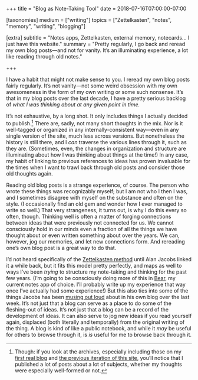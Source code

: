 +++
title = "Blog as Note-Taking Tool"
date = 2018-07-16T07:00:00-07:00

[taxonomies]
medium = ["writing"]
topics = ["Zettelkasten", "notes", "memory", "writing", "blogging"]

[extra]
subtitle = "Notes apps, Zettelkasten, external memory, notecards… I just have this website."
summary = "Pretty regularly, I go back and reread my own blog posts—and not for vanity. It’s an illuminating experience, a lot like reading through old notes."

+++

I have a habit that might not make sense to you. I reread my own blog posts fairly regularly. It’s not vanity—not some weird obsession with my own awesomeness in the form of my own writing or some such nonsense. It’s that in my blog posts over the last decade, I have a pretty serious backlog of *what I was thinking about at any given point in time.*

It’s not exhaustive, by a long shot. It only includes things I actually decided to publish.[^1] There are, sadly, not many short thoughts in the mix. Nor is it well-tagged or organized in any internally-consistent way—even in any single version of the site, much less across versions. But nonetheless the history is still there, and I *can* traverse the various lines through it, such as they are. (Sometimes, even, the changes in organization and structure are illuminating about how I was thinking about things at the time!) In any case, my habit of linking to previous references to ideas has proven invaluable for the times when I want to trawl back through old posts and consider those old thoughts again.

Reading old blog posts is a strange experience, of course. The person who wrote these things was recognizably myself; but I am not who I then I was, and I sometimes disagree with myself on the substance and often on the style. (I occasionally find an old gem and wonder how I ever managed to write so well.) That very strangeness, it turns out, is why I do this every so often, though. Thinking well is often a matter of forging connections between ideas that were previously not connected for us. We cannot consciously hold in our minds even a fraction of all the things we have thought about or even written something about over the years. We can, however, jog our memories, and let new connections form. And rereading one’s own blog post is a great way to do that.

I’d not heard specifically of the [Zettelkasten method](https://zettelkasten.de) until Alan Jacobs linked it a while back, but it fits this model pretty perfectly, and maps as well to ways I’ve been *trying* to structure my note-taking and thinking for the past few years. (I’m going to be consciously doing more of this in [Bear](http://www.bear-writer.com), my current notes app of choice. I’ll probably write up my experience that way once I’ve actually had some experience!) But this also ties into some of the things Jacobs has been [musing out loud](https://blog.ayjay.org/the-blog-garden/ "The Blog Garden") about in his own blog over the last week. It’s not just that a blog can serve as a place to do some of the fleshing-out of ideas. It’s not just that a blog can be a record of the development of ideas. It can also serve to jog new ideas if you read yourself again, displaced (both literally and temporally) from the original writing of the thing. A blog is kind of like a public notebook, and while it *may* be useful for others to browse through it, is *is* useful for me to browse back through it.

[^1]:	Though: if you look at the archives, especially including those on my [first real blog](http://blog.chriskrycho.com "Thoughts; A Flame") and [the previous iteration of this site](http://2012-2013.chriskrycho.com), you’ll notice that I published a lot of posts about a lot of subjects, whether my thoughts were especially well-formed or not.
